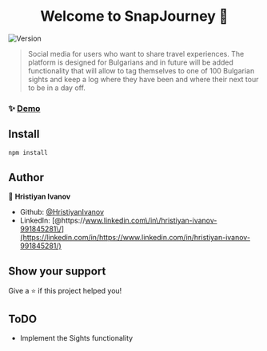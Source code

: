<h1 align="center">Welcome to SnapJourney 👋</h1>
<p>
  <img alt="Version" src="https://img.shields.io/badge/version-0.0.0-blue.svg?cacheSeconds=2592000" />
</p>

> Social media for users who want to share travel experiences. The platform is designed for Bulgarians and in future will be added functionality that will allow to tag themselves to one of 100 Bulgarian sights and keep a log where they have been and where their next tour to be in a day off.

### ✨ [Demo](https://snapjourney.vercel.app/)

## Install

```sh
npm install
```

## Author

👤 **Hristiyan Ivanov**

- Github: [@HristiyanIvanov](https://github.com/HristiyanIvanov)
- LinkedIn: [@https:\/\/www.linkedin.com\/in\/hristiyan-ivanov-991845281\/](https://linkedin.com/in/https://www.linkedin.com/in/hristiyan-ivanov-991845281/)

## Show your support

Give a ⭐️ if this project helped you!

## ToDO

- Implement the Sights functionality
